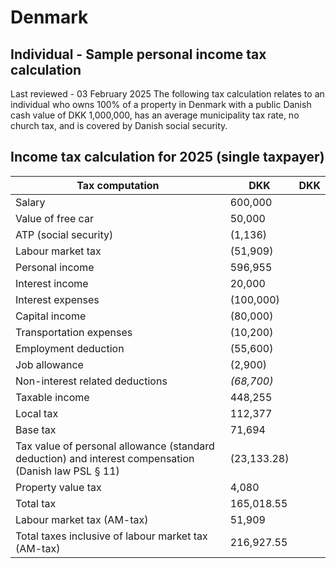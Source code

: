 # Denmark
## Individual - Sample personal income tax calculation
Last reviewed - 03 February 2025
The following tax calculation relates to an individual who owns 100% of a property in Denmark with a public Danish cash value of DKK 1,000,000, has an average municipality tax rate, no church tax, and is covered by Danish social security.
## Income tax calculation for 2025 (single taxpayer)
Tax computation | DKK | DKK  
---|---|---  
Salary | 600,000  
Value of free car | 50,000  
ATP (social security) | (1,136)  
Labour market tax | (51,909)  
Personal income | 596,955  
Interest income | 20,000  
Interest expenses | (100,000)  
Capital income | (80,000)  
Transportation expenses | (10,200)  
Employment deduction | (55,600)  
Job allowance | (2,900)  
Non-interest related deductions | _(68,700)_  
Taxable income | 448,255  
Local tax | 112,377  
Base tax | 71,694  
Tax value of personal allowance (standard deduction) and interest compensation (Danish law PSL § 11) | (23,133.28)  
Property value tax | 4,080  
Total tax | 165,018.55  
Labour market tax (AM-tax) | 51,909  
Total taxes inclusive of labour market tax (AM-tax) | 216,927.55
